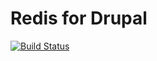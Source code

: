 Redis for Drupal
=====================
[![Build Status](https://travis-ci.org/drupal-docker/redis.svg?branch=master)](https://travis-ci.org/drupal-docker/redis)

